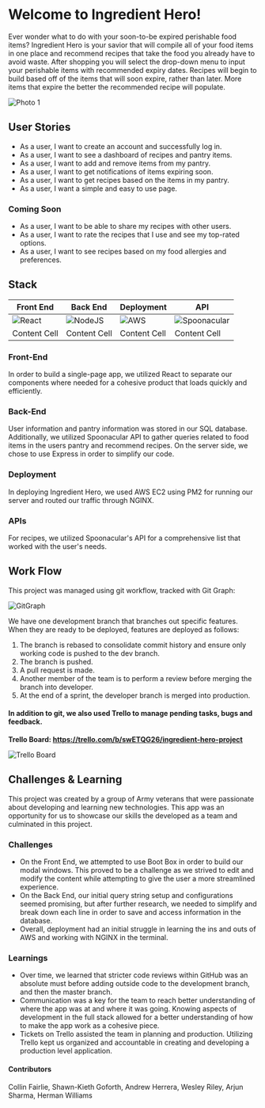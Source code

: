 # Welcome to Ingredient Hero!

Ever wonder what to do with your soon-to-be expired perishable food items? Ingredient Hero is your savior that will compile all of your food items in one place and recommend 
recipes that take the food you already have to avoid waste. After shopping you will select the drop-down menu to input your perishable items with recommended expiry dates. Recipes will begin to build based off of the items that will soon expire, rather than later. More items that expire the better the recommended recipe will populate. 

![Photo 1](https://collinpersonal.s3.us-east-2.amazonaws.com/IH1.png)<br/>




## User Stories

- As a user, I want to create an account and successfully log in.<br/>
- As a user, I want to see a dashboard of recipes and pantry items.<br/>
- As a user, I want to add and remove items from my pantry.<br/>
- As a user, I want to get notifications of items expiring soon.<br/>
- As a user, I want to get recipes based on the items in my pantry.<br/>
- As a user, I want a simple and easy to use page.<br/>


### Coming Soon

- As a user, I want to be able to share my recipes with other users.<br/>
- As a user, I want to rate the recipes that I use and see my top-rated options.<br/>
- As a user, I want to see recipes based on my food allergies and preferences.<br/>


## Stack

| Front End     | Back End      | Deployment    |  API          |
| ------------- | ------------- | ------------- | ------------- |
| ![React](https://cdn.worldvectorlogo.com/logos/react.svg)  | ![NodeJS](https://cdn.pixabay.com/photo/2015/04/23/17/41/node-js-736399_960_720.png)  | ![AWS](https://upload.wikimedia.org/wikipedia/commons/thumb/9/93/Amazon_Web_Services_Logo.svg/1024px-Amazon_Web_Services_Logo.svg.png)  | ![Spoonacular](https://spoonacular.com/images/spoonacular-logo-b.svg)  |
| Content Cell  | Content Cell  | Content Cell  | Content Cell  |


### Front-End

In order to build a single-page app, we utilized React to separate our components where needed for a cohesive product that loads quickly and efficiently. 

### Back-End

User information and pantry information was stored in our SQL database. Additionally, we utilized Spoonacular API to gather queries related to food items in the users pantry and recommend recipes. On the server side, we chose to use Express in order to simplify our code.

### Deployment

In deploying Ingredient Hero, we used AWS EC2 using PM2 for running our server and routed our traffic through NGINX.

### APIs

For recipes, we utilized Spoonacular's API for a comprehensive list that worked with the user's needs.


## Work Flow

This project was managed using git workflow, tracked with Git Graph:

![GitGraph](https://collinpersonal.s3.us-east-2.amazonaws.com/gitGraph.gif)


We have one development branch that branches out specific features. When they are ready to be deployed, features are deployed as follows:
1. The branch is rebased to consolidate commit history and ensure only working code is pushed to the dev branch.<br/>
2. The branch is pushed.<br/>
3. A pull request is made.<br/>
4. Another member of the team is to perform a review before merging the branch into developer.<br/>
5. At the end of a sprint, the developer branch is merged into production.

#### In addition to git, we also used Trello to manage pending tasks, bugs and feedback.

**Trello Board: https://trello.com/b/swETQG26/ingredient-hero-project**

![Trello Board](https://collinpersonal.s3.us-east-2.amazonaws.com/trelloboard.png)



## Challenges & Learning

This project was created by a group of Army veterans that were passionate about developing and learning new technologies. This app was an opportunity for us to showcase 
our skills the developed as a team and culminated in this project.

### Challenges

- On the Front End, we attempted to use Boot Box in order to build our modal windows. This proved to be a challenge as we strived to edit and modify the content while attempting to give the user a more streamlined experience.<br/>
- On the Back End, our initial query string setup and configurations seemed promising, but after further research, we needed to simplify and break down each line in order to save and access information in the database.<br/>
- Overall, deployment had an initial struggle in learning the ins and outs of AWS and working with NGINX in the terminal.

### Learnings

- Over time, we learned that stricter code reviews within GitHub was an absolute must before adding outside code to the development branch, and then the master branch.<br/>
- Communication was a key for the team to reach better understanding of where the app was at and where it was going. Knowing aspects of development in the full stack allowed for a better understanding of how to make the app work as a cohesive piece.<br/>
- Tickets on Trello assisted the team in planning and production. Utilizing Trello kept us organized and accountable in creating and developing a production level application.


#### Contributors

Collin Fairlie, Shawn-Kieth Goforth, Andrew Herrera, Wesley Riley, Arjun Sharma, Herman Williams